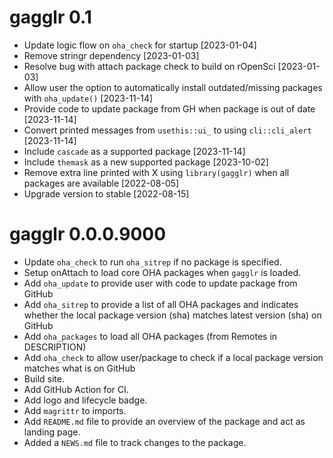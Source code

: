 # gagglr 0.1
* Update logic flow on `oha_check` for startup [2023-01-04]
* Remove stringr dependency [2023-01-03]
* Resolve bug with attach package check to build on rOpenSci [2023-01-03]
* Allow user the option to automatically install outdated/missing packages with `oha_update()` [2023-11-14]
* Provide code to update package from GH when package is out of date [2023-11-14]
* Convert printed messages from `usethis::ui_` to using `cli::cli_alert` [2023-11-14]
* Include `cascade` as a supported package [2023-11-14]
* Include `themask` as a new supported package [2023-10-02]
* Remove extra line printed with X using `library(gagglr)` when all packages are available [2022-08-05]
* Upgrade version to stable [2022-08-15]

# gagglr 0.0.0.9000
* Update `oha_check` to run `oha_sitrep` if no package is specified.
* Setup onAttach to load core OHA packages when `gagglr` is loaded.
* Add `oha_update` to provide user with code to update package from GitHub
* Add `oha_sitrep` to provide a list of all OHA packages and indicates whether
 the local package version (sha) matches latest version (sha) on GitHub
* Add `oha_packages` to load all OHA packages (from Remotes in DESCRIPTION)
* Add `oha_check` to allow user/package to check if a local package version 
 matches what is on GitHub
* Build site.
* Add GitHub Action for CI.
* Add logo and lifecycle badge.
* Add `magrittr` to imports.
* Add `README.md` file to provide an overview of the package and act as landing page.
* Added a `NEWS.md` file to track changes to the package.
